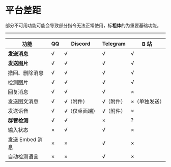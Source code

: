 # 平台差距

部分不可用功能可能会导致部分指令无法正常使用，标**粗体**的为重要基础功能。

---

| 功能 | QQ | Discord | Telegram | B 站 |
| --- | --- | --- | --- | --- |
| **发送消息** | √ | √ | √ | √ |
| **发送图片** | √ | √ | √ | √ |
| 撤回、删除消息 | √ | √ | √ | √ |
| 检测图片 | √ | √ | √ | √ |
| 回复消息 | √ | √ | √ | × |
| 发送图文消息 | √ | √（附件） | √（附件） | ×（单独发送）|
| 发送语音 | √ | √（仅桌面端）| √（附件）| × |
| **群管检测** | √ | √ | × | ? |
| 输入状态 | × | √ | √ | × |
| 发送 Embed 消息 | × | × | √ | × |
| 自动检测语言 | × | × | √ | × |